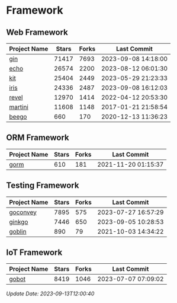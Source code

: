 # Framework

## Web Framework
| Project Name | Stars | Forks | Last Commit |
| ------------ | ----- | ----- | ----------- |
| [gin](https://github.com/gin-gonic/gin) | 71417 | 7693 | 2023-09-08 14:18:00 |
| [echo](https://github.com/labstack/echo) | 26574 | 2200 | 2023-08-12 06:01:30 |
| [kit](https://github.com/go-kit/kit) | 25404 | 2449 | 2023-05-29 21:23:33 |
| [iris](https://github.com/kataras/iris) | 24336 | 2487 | 2023-09-08 16:12:03 |
| [revel](https://github.com/revel/revel) | 12970 | 1414 | 2022-04-12 20:53:30 |
| [martini](https://github.com/go-martini/martini) | 11608 | 1148 | 2017-01-21 21:58:54 |
| [beego](https://github.com/astaxie/beego) | 660 | 170 | 2020-12-13 11:36:23 |

## ORM Framework
| Project Name | Stars | Forks | Last Commit |
| ------------ | ----- | ----- | ----------- |
| [gorm](https://github.com/jinzhu/gorm) | 610 | 181 | 2021-11-20 01:15:37 |

## Testing Framework
| Project Name | Stars | Forks | Last Commit |
| ------------ | ----- | ----- | ----------- |
| [goconvey](https://github.com/smartystreets/goconvey) | 7895 | 575 | 2023-07-27 16:57:29 |
| [ginkgo](https://github.com/onsi/ginkgo) | 7446 | 650 | 2023-09-05 10:28:53 |
| [goblin](https://github.com/franela/goblin) | 890 | 79 | 2021-10-03 14:34:22 |

## IoT Framework
| Project Name | Stars | Forks | Last Commit |
| ------------ | ----- | ----- | ----------- |
| [gobot](https://github.com/hybridgroup/gobot) | 8419 | 1046 | 2023-07-07 07:09:02 |

*Update Date: 2023-09-13T12:00:40*